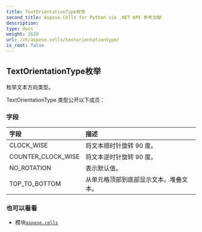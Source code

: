 ```yaml
---
title: TextOrientationType枚举
second_title: Aspose.Cells for Python via .NET API 参考文献
description:
type: docs
weight: 2620
url: /zh/aspose.cells/textorientationtype/
is_root: false
---
```

## TextOrientationType枚举
枚举文本方向类型。



TextOrientationType 类型公开以下成员：

### 字段
|字段|描述|
| :- | :- |
| CLOCK_WISE |将文本顺时针旋转 90 度。|
| COUNTER_CLOCK_WISE |将文本逆时针旋转 90 度。|
| NO_ROTATION |表示默认值。|
| TOP_TO_BOTTOM |从单元格顶部到底部显示文本。堆叠文本。|



### 也可以看看
* 模块[`aspose.cells`](..)
